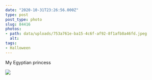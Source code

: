 ```yaml
---
date: "2020-10-31T23:26:56.000Z"
type: post 
post_type: photo
slug: 84416
photos: 
- path: data/uploads/753a761e-ba15-4c6f-af92-8f1afb8a46fd.jpeg
  alt: 
tags: 
- Halloween
---
```

My Egyptian princess


![](https://brandontreb.com/data/uploads/753a761e-ba15-4c6f-af92-8f1afb8a46fd.jpeg)
